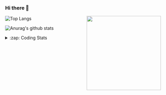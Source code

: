 ### Hi there 👋

<!--
**tao8687/tao8687** is a ✨ _special_ ✨ repository because its `README.md` (this file) appears on your GitHub profile.

Here are some ideas to get you started:

- 🔭 I’m currently working on ...
- 🌱 I’m currently learning ...
- 👯 I’m looking to collaborate on ...
- 🤔 I’m looking for help with ...
- 💬 Ask me about ...
- 📫 How to reach me: ...
- 😄 Pronouns: ...
- ⚡ Fun fact: ...
-->

<img align='right' src="https://media.giphy.com/media/M9gbBd9nbDrOTu1Mqx/giphy.gif" width="240">

  
![Top Langs](https://github-readme-stats.vercel.app/api/top-langs/?username=tao8687&layout=compact&title_color=23238E&text_color=A67D3D)

![Anurag's github stats](https://github-readme-stats.vercel.app/api?username=tao8687&show_icons=true&&text_color=A67D3D&title_color=23238E&show_icons=false&count_private=true&hide=stars)

<details>
  <summary>:zap: Coding Stats</summary>
  <br>
    
<!--START_SECTION:waka-->

```txt
From: 11 June 2024 - To: 18 June 2024

Python       5 hrs 35 mins   ████████░░░░░░░░░░░░░░░░░   32.25 %
C++          4 hrs 43 mins   ██████▓░░░░░░░░░░░░░░░░░░   27.27 %
Other        2 hrs 9 mins    ███░░░░░░░░░░░░░░░░░░░░░░   12.49 %
XML          1 hr 21 mins    ██░░░░░░░░░░░░░░░░░░░░░░░   07.86 %
YAML         1 hr 12 mins    █▓░░░░░░░░░░░░░░░░░░░░░░░   06.97 %
```

<!--END_SECTION:waka-->
</details>
